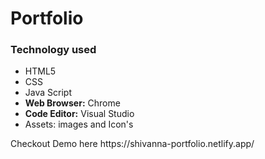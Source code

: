 # Portfolio
<html>
  <body>
    <h3>Technology used</h3>
    <ul>
      <li>HTML5</li>
      <li>CSS</li>
      <li>Java Script</li>
      <li><b>Web Browser:</b> Chrome </li>
      <li><b>Code Editor:</b> Visual Studio</li>
      <li>Assets: images and Icon's</li>
    </ul>
  </body>
</html>
Checkout Demo here   https://shivanna-portfolio.netlify.app/

